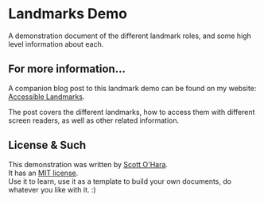 # Landmarks Demo 

A demonstration document of the different landmark roles, and some high level information about each.  


## For more information...

A companion blog post to this landmark demo can be found on my website: [Accessible Landmarks](http://www.scottohara.me/blog/2018/03/03/landmarks.html).

The post covers the different landmarks, how to access them with different screen readers, as well as other related information.


## License & Such  

This demonstration was written by [Scott O'Hara](https://twitter.com/scottohara).  
It has an [MIT license](https://github.com/scottaohara/accessible-components/blob/master/LICENSE.md).  
Use it to learn, use it as a template to build your own documents, do whatever you like with it. :)
